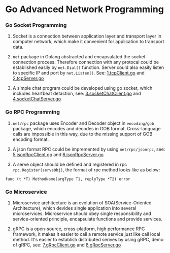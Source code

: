 # Go Advanced Network Programming

### Go Socket Programming

1. Socket is a connection between application layer and transport layer in computer network, which make it convenient for application to transport data.

2. `net` package in Golang abstracted and encapsulated the socket connection process. Therefore connection with any protocal could be established easily by `net.Dial()` function. Server could also easily listen to specific IP and port by `net.Listen()`. See: [1.tcpClient.go](https://github.com/HoffmanZheng/Golang-Demo/blob/master/Go_Web_in_Action/chapter_5_socket_rpc/1.tcpClient.go) and [2.tcpServer.go](https://github.com/HoffmanZheng/Golang-Demo/blob/master/Go_Web_in_Action/chapter_5_socket_rpc/2.tcpServer.go)

3. A simple chat program could be developed using go socket, which includes heartbeat detaction, see: [3.socketChatClient.go](https://github.com/HoffmanZheng/Golang-Demo/blob/master/Go_Web_in_Action/chapter_5_socket_rpc/3.socketChatClient.go) and [4.socketChatServer.go](https://github.com/HoffmanZheng/Golang-Demo/blob/master/Go_Web_in_Action/chapter_5_socket_rpc/4.socketChatServer.go)

### Go RPC Programming

1. `net/rpc` package uses Encoder and Decoder object in `encoding/gob` package, which encodes and decodes in GOB format. Cross-language calls are impossible in this way, due to the missing support of GOB encoding format.

2. A json format RPC could be impremented by using `net/rpc/jsonrpc`, see: [5.jsonRpcClient.go](https://github.com/HoffmanZheng/Golang-Demo/blob/master/Go_Web_in_Action/chapter_5_socket_rpc/5.jsonRpcClient.go) and [6.jsonRpcServer.go](https://github.com/HoffmanZheng/Golang-Demo/blob/master/Go_Web_in_Action/chapter_5_socket_rpc/6.jsonRpcServer.go)

3. A serve object should be defined and registered in rpc `rpc.Register(serveObj)`, the format of rpc method looks like as below:
```golang
func (t *T) MethodName(argType T1, replyType *T2) error
```

### Go Microservice

1. Microservice architecture is an evolution of SOA(Service-Oriented Architecture), which devides single application into several microservices. Microservice should obey single responsibility and service-oriented principle, encapsulate functions and provide services.

2. gRPC is a open-source, cross-platform, high performance RPC framework, it makes it easier to call a remote service just like call local method. It's easier to establish distributed serives by using gRPC, demo of gRPC, see: [7.gRpcClient.go](https://github.com/HoffmanZheng/Golang-Demo/blob/master/Go_Web_in_Action/chapter_5_socket_rpc/7.gRpcClient.go) and [8.gRpcServer.go](https://github.com/HoffmanZheng/Golang-Demo/blob/master/Go_Web_in_Action/chapter_5_socket_rpc/8.gRpcServer.go)